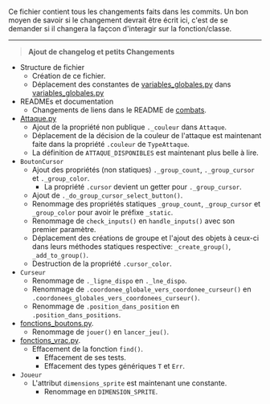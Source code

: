 Ce fichier contient tous les changements faits dans les commits.
Un bon moyen de savoir si le changement devrait être écrit ici, c'est de se demander si il changera la façcon d'interagir sur la fonction/classe.

<!--format:--
> **[message du commit]**
+ Structure de fichier
	- [changements sur la structure de ficher?]
+ READMEs et documentation
	- [changements dans la doc?]
+ [fichier/classe]
	- [changements...]
+ [...]


--template:--
> **[]**
+ 
	- 
-->
<!--
Nils: J'utilise l'ordre Ajout, Renommage, Déplacement, Modification, Effacement/Destruction, Autre.
-->
_____
> **Ajout de changelog et petits Changements**
+ Structure de fichier
	- Création de ce fichier.
	- Déplacement des constantes de [variables_globales.py](sources/combats/variables_globales.py) dans [variables_globales.py](sources/combats/variables_globales.py)
+ READMEs et documentation
	- Changements de liens dans le README de [combats](sources/combats/).
+ [Attaque.py](sources/combats/Attaque.py)
	- Ajout de la propriété non publique `._couleur` dans `Attaque`.
	- Déplacement de la décision de la couleur de l'attaque est maintenant faite dans la propriété `.couleur` de `TypeAttaque`.
	- La définition de `ATTAQUE_DISPONIBLES` est maintenant plus belle à lire.
+ `BoutonCursor`
	- Ajout des propriétés (non statiques) `._group_count`, `._group_cursor` et `._group_color`.
		* La propriété `.cursor` devient un getter pour `._group_cursor`.
	- Ajout de `._do_group_cursor_select_button()`.
	- Renommage des propriétés statiques `_group_count`, `_group_cursor` et `_group_color` pour avoir le préfixe `_static`.
	- Renommage de `check_inputs()` en `handle_inputs()` avec son premier paramètre.
	- Déplacement des créations de groupe et l'ajout des objets à ceux-ci dans leurs méthodes statiques respective: `_create_group()`, `_add_to_group()`.
	- Destruction de la propriété `.cursor_color`.
+ `Curseur`
	- Renommage de `._ligne_dispo` en `._lne_dispo`.
	- Renommage de `.coordonee_globale_vers_coordonee_curseur()` en `.coordonees_globales_vers_coordonees_curseur()`.
	- Renommage de `.position_dans_position` en `.position_dans_positions`.
+ [fonctions_boutons.py](sources/combats/fonctions_boutons.py).
	- Renommage de `jouer()` en `lancer_jeu()`.
+ [fonctions_vrac.py](sources/combats/fonctions_vrac.py).
	- Effacement de la fonction `find()`.
		* Effacement de ses tests.
		* Effacement des types génériques `T` et `Err`.
+ `Joueur`
	- L'attribut `dimensions_sprite` est maintenant une constante.
		* Renommage en `DIMENSION_SPRITE`.